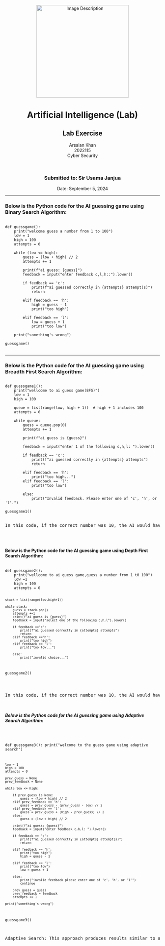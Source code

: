 <!-- Centered content -->
<div align="center">
  <!-- Image -->
  <img src="https://github.com/user-attachments/assets/aa697654-16be-4b74-9d79-e035dc95833d" alt="Image Description" width="300px">
  
  <!-- Title and Information -->
  <h1>Artificial Intelligence (Lab)</h1>
  <h2>Lab Exercise</h2>
  <p>Arsalan Khan<br>2022115<br>Cyber Security</p>
  <br>
  <h3>Submitted to: Sir Usama Janjua</h3>
  <p>Date: September 5, 2024</p>
</div>

<!-- Separator -->
<hr>

<!-- Code Block 1 -->
<h3>Below is the Python code for the AI guessing game using Binary Search Algorithm:</h3>

<pre>
<code>
def guessgame():
    print("welcome guess a number from 1 to 100")
    low = 1
    high = 100
    attempts = 0
    
    while (low <= high):
        guess = (low + high) // 2
        attempts += 1
        
        print(f"ai guess: {guess}")
        feedback = input("enter feedback c,l,h::").lower()
        
        if feedback == 'c':
            print(f"ai guessed correctly in {attempts} attempt(s)")
            return
    
        elif feedback == 'h':
            high = guess - 1
            print("too high")
        
        elif feedback == 'l':
            low = guess + 1
            print("too low")
        
    print("something's wrong")
    
guessgame()
</code>
</pre>

<!-- Separator -->
<hr>

<!-- Code Block 2 -->
<h3>Below is the Python code for the AI guessing game using Breadth First Search Algorithm:</h3>

<pre>
<code>
def guessgame1():
    print("wellcome to ai guess game(BFS)")
    low = 1
    high = 100
    
    queue = list(range(low, high + 1))  # high + 1 includes 100
    attempts = 0
    
    while queue:
        guess = queue.pop(0)
        attempts += 1
        
        print(f"ai guess is {guess}")
        
        feedback = input("enter 1 of the following c,h,l: ").lower()
        
        if feedback == 'c':
            print(f"ai guessed correctly in {attempts} attempts")
            return
        
        elif feedback == 'h':
            print("too high...")
        elif feedback == 'l':
            print("too low")
        
        else:
            print("Invalid feedback. Please enter one of 'c', 'h', or 'l'.")
        
guessgame1()
</code>
<p>In this code, if the correct number was 10, the AI would have started guessing from 1 and sequentially increased each guess by 1. It would have needed 10 attempts to correctly guess the number 10. This code uses a queue-based logic where all the numbers in the range are initially placed inside the queue, and each number is popped from the top of the queue for guessing.</p>

</pre>

<!-- Code Block 3 -->
<h4>Below is the Python code for the AI guessing game using Depth First Search Algorithm:</h4>
<pre>
<code>
def guessgame2():
    print("wellcome to ai guess game,guess a number from 1 t0 100")
    low =1 
    high = 100
    attempts = 0
    
    stack = list(range(low,high+1))
    
    while stack:
        guess = stack.pop()
        attempts +=1
        print(f"ai guess is {guess}")
        feedback = input("select one of the following c,h,l").lower()
        
        if feedback =='c':
            print(f"ai guessed correctly in {attempts} attempts")
            return
        elif feedback =='h':
            print("too high")
        elif feedback == 'l':
            print("too low...")
        
        else:
            print("invalid choice,,,")

guessgame2()

</code>
<p>In this code, if the correct number was 10, the AI would have started guessing from 100 and sequentially decreased the guesses by 1 each time. It would have needed 90 attempts to correctly guess the number 10. This code uses stack logic, where numbers are pushed onto the stack in descending order and then popped from the top of the stack for guessing. Because a stack follows LIFO (Last In, First Out) order, the AI would first guess the highest number and work its way down to the correct number.</p>
</pre>

<!-- Code Block 3 -->
<h5>Below is the Python code for the AI guessing game using Adaptive Search Algorithm:</h5>
<pre>
<code>

def guessgame3():
    print("welcome to the guess game using adaptive search")
    
    low = 1
    high = 100
    attempts = 0
    
    prev_guess = None
    prev_feedback = None
    
    while low <= high:
        
        if prev_guess is None:
            guess = (low + high) // 2
        elif prev_feedback == 'h':
            guess = prev_guess - (prev_guess - low) // 2
        elif prev_feedback == 'l':
            guess = prev_guess + (high - prev_guess) // 2
        else:
            guess = (low + high) // 2
        
        print(f"ai guess: {guess}")
        feedback = input("enter feedback c,h,l: ").lower()
        
        if feedback == 'c':
            print(f"ai guessed correctly in {attempts} attempt(s)")
            return
        
        elif feedback == 'h':
            print("too high")
            high = guess - 1
            
        elif feedback == 'l':
            print("too low")
            low = guess + 1
        
        else:
            print("invalid feedback please enter one of 'c', 'h', or 'l'")
            continue  
        
        prev_guess = guess
        prev_feedback = feedback
        attempts += 1
    
    print("something's wrong")

guessgame3()
</code>
<p>Adaptive Search: This approach produces results similar to a binary search, but instead of simply halving the search range each time, it adjusts its guesses based on previous guesses and feedback. The algorithm uses the information from earlier guesses to adaptively adjust its future guesses, making it more flexible and potentially faster in converging to the correct number.</p>
</pre>
